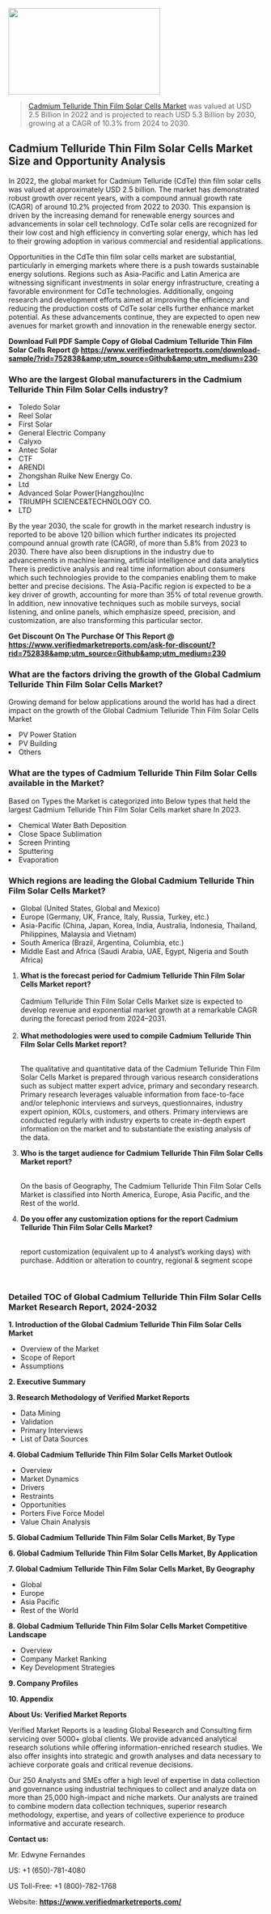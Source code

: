 <img src="https://ffe5etoiles.com/wp-content/uploads/2024/12/MST1-300x171.png" alt="" width="300" height="171" class="alignnone size-medium wp-image-20088" /><blockquote><p><p><a href="https://www.verifiedmarketreports.com/download-sample/?rid=752838&utm_source=Github&utm_medium=230" target="_blank">Cadmium Telluride Thin Film Solar Cells Market</a> was valued at USD 2.5 Billion in 2022 and is projected to reach USD 5.3 Billion by 2030, growing at a CAGR of 10.3% from 2024 to 2030.</p></blockquote><p><h2>Cadmium Telluride Thin Film Solar Cells Market Size and Opportunity Analysis</h2><p>In 2022, the global market for Cadmium Telluride (CdTe) thin film solar cells was valued at approximately USD 2.5 billion. The market has demonstrated robust growth over recent years, with a compound annual growth rate (CAGR) of around 10.2% projected from 2022 to 2030. This expansion is driven by the increasing demand for renewable energy sources and advancements in solar cell technology. CdTe solar cells are recognized for their low cost and high efficiency in converting solar energy, which has led to their growing adoption in various commercial and residential applications.</p><p>Opportunities in the CdTe thin film solar cells market are substantial, particularly in emerging markets where there is a push towards sustainable energy solutions. Regions such as Asia-Pacific and Latin America are witnessing significant investments in solar energy infrastructure, creating a favorable environment for CdTe technologies. Additionally, ongoing research and development efforts aimed at improving the efficiency and reducing the production costs of CdTe solar cells further enhance market potential. As these advancements continue, they are expected to open new avenues for market growth and innovation in the renewable energy sector.</p></p><p class=""><strong>Download Full PDF Sample Copy of Global Cadmium Telluride Thin Film Solar Cells Report @ <a href="https://www.verifiedmarketreports.com/download-sample/?rid=752838&amp;utm_source=Github&amp;utm_medium=230" target="_blank">https://www.verifiedmarketreports.com/download-sample/?rid=752838&amp;utm_source=Github&amp;utm_medium=230</a></strong></p><h3 id="" class="">Who are the largest Global manufacturers in the Cadmium Telluride Thin Film Solar Cells industry?</h3><p><li>Toledo Solar</li><li> Reel Solar</li><li> First Solar</li><li> General Electric Company</li><li> Calyxo</li><li> Antec Solar</li><li> CTF</li><li> ARENDI</li><li> Zhongshan Ruike New Energy Co.</li><li> Ltd</li><li> Advanced Solar Power(Hangzhou)Inc</li><li> TRIUMPH SCIENCE&TECHNOLOGY CO.</li><li>LTD</li></p><div class=""><div class="" dir="" data-message-author-role="" data-message-id="" data-message-model-slug=""><div class=""><div class=""><div class=""><div class="" dir="" data-message-author-role="" data-message-id="" data-message-model-slug=""><div class=""><div class=""><p>By the year 2030, the scale for growth in the market research industry is reported to be above 120 billion which further indicates its projected compound annual growth rate (CAGR), of more than 5.8% from 2023 to 2030. There have also been disruptions in the industry due to advancements in machine learning, artificial intelligence and data analytics There is predictive analysis and real time information about consumers which such technologies provide to the companies enabling them to make better and precise decisions. The Asia-Pacific region is expected to be a key driver of growth, accounting for more than 35% of total revenue growth. In addition, new innovative techniques such as mobile surveys, social listening, and online panels, which emphasize speed, precision, and customization, are also transforming this particular sector.</p><p><strong>Get Discount On The Purchase Of This Report @&nbsp; <a href="https://www.verifiedmarketreports.com/ask-for-discount/?rid=752838&amp;utm_source=Github&amp;utm_medium=230" target="_blank">https://www.verifiedmarketreports.com/ask-for-discount/?rid=752838&amp;utm_source=Github&amp;utm_medium=230</a></strong></p></div></div></div></div></div></div></div></div><h3 id="" class="">What are the factors driving the growth of the Global Cadmium Telluride Thin Film Solar Cells Market?</h3><p id="" class="">Growing demand for below applications around the world has had a direct impact on the growth of the Global Cadmium Telluride Thin Film Solar Cells Market</p><p id="" class=""><li>PV Power Station</li><li> PV Building</li><li> Others</li></p><h3 id="" class="">What are the types of Cadmium Telluride Thin Film Solar Cells available in the Market?</h3><p id="" class="">Based on Types the Market is categorized into Below types that held the largest Cadmium Telluride Thin Film Solar Cells market share In 2023.</p><p id="" class=""><li>Chemical Water Bath Deposition</li><li> Close Space Sublimation</li><li> Screen Printing</li><li> Sputtering</li><li> Evaporation</li></p><h3 id="" class="">Which regions are leading the Global Cadmium Telluride Thin Film Solar Cells Market?</h3><ul><li>Global (United States, Global and Mexico)</li><li>Europe (Germany, UK, France, Italy, Russia, Turkey, etc.)</li><li>Asia-Pacific (China, Japan, Korea, India, Australia, Indonesia, Thailand, Philippines, Malaysia and Vietnam)</li><li>South America (Brazil, Argentina, Columbia, etc.)</li><li>Middle East and Africa (Saudi Arabia, UAE, Egypt, Nigeria and South Africa)</li></ul><p><ol><li><strong>What is the forecast period for Cadmium Telluride Thin Film Solar Cells Market report?<br /></strong><br /><span data-sheets-root="1" data-sheets-value="{&quot;1&quot;:2,&quot;2&quot;:&quot;XXXX size is expected to develop revenue and exponential market growth at a remarkable CAGR during the forecast period from 2024&ndash;2030.&quot;}" data-sheets-userformat="{&quot;2&quot;:12674,&quot;4&quot;:{&quot;1&quot;:2,&quot;2&quot;:16776960},&quot;10&quot;:2,&quot;11&quot;:0,&quot;15&quot;:&quot;Arial&quot;,&quot;16&quot;:12}">Cadmium Telluride Thin Film Solar Cells Market size is expected to develop revenue and exponential market growth at a remarkable CAGR during the forecast period from 2024&ndash;2031.</span><br /><br /></li><li><strong>What methodologies were used to compile Cadmium Telluride Thin Film Solar Cells Market report?<br /><br /></strong><p>The qualitative and quantitative data of the&nbsp;Cadmium Telluride Thin Film Solar Cells Market is prepared through various research considerations such as subject matter expert advice, primary and secondary research. Primary research leverages valuable information from face-to-face and/or telephonic interviews and surveys, questionnaires, industry expert opinion, KOLs, customers, and others. Primary interviews are conducted regularly with industry experts to create in-depth expert information on the market and to substantiate the existing analysis of the data.&nbsp;</p></li><li><strong>Who is the target audience for Cadmium Telluride Thin Film Solar Cells Market report?<br /><br /></strong><p>On the basis of Geography, The&nbsp;Cadmium Telluride Thin Film Solar Cells Market is classified into North America, Europe, Asia Pacific, and the Rest of the world.</p></li><li><strong>Do you offer any customization options for the report Cadmium Telluride Thin Film Solar Cells Market?<br /><br /></strong><p>report customization (equivalent up to 4 analyst&rsquo;s working days) with purchase. Addition or alteration to country, regional &amp; segment scope</p><p>&nbsp;</p></li></ol></p><h3 id="" class="">Detailed TOC of Global Cadmium Telluride Thin Film Solar Cells Market Research Report, 2024-2032</h3><p id="" class=""><strong>1. Introduction of the Global Cadmium Telluride Thin Film Solar Cells Market</strong></p><ul><li>Overview of the Market</li><li>Scope of Report</li><li>Assumptions</li></ul><p id="" class=""><strong>2. Executive Summary</strong></p><p id="" class=""><strong>3. Research Methodology of&nbsp;Verified Market Reports</strong></p><ul><li>Data Mining</li><li>Validation</li><li>Primary Interviews</li><li>List of Data Sources</li></ul><p id="" class=""><strong>4. Global Cadmium Telluride Thin Film Solar Cells Market Outlook</strong></p><ul><li>Overview</li><li>Market Dynamics</li><li>Drivers</li><li>Restraints</li><li>Opportunities</li><li>Porters Five Force Model</li><li>Value Chain Analysis</li></ul><p id="" class=""><strong>5. Global Cadmium Telluride Thin Film Solar Cells Market, By&nbsp;Type</strong></p><p id="" class=""><strong>6. Global Cadmium Telluride Thin Film Solar Cells Market, By Application</strong></p><p id="" class=""><strong>7. Global Cadmium Telluride Thin Film Solar Cells Market, By Geography</strong></p><ul><li>Global</li><li>Europe</li><li>Asia Pacific</li><li>Rest of the World</li></ul><p id="" class=""><strong>8. Global Cadmium Telluride Thin Film Solar Cells Market Competitive Landscape</strong></p><ul><li>Overview</li><li>Company Market Ranking</li><li>Key Development Strategies</li></ul><p id="" class=""><strong>9. Company Profiles</strong></p><p id="" class=""><strong>10. Appendix</strong></p><p id="" class=""><strong>About Us: Verified Market Reports</strong></p><p id="" class="">Verified Market Reports is a leading Global Research and Consulting firm servicing over 5000+ global clients. We provide advanced analytical research solutions while offering information-enriched research studies. We also offer insights into strategic and growth analyses and data necessary to achieve corporate goals and critical revenue decisions.</p><p id="" class="">Our 250 Analysts and SMEs offer a high level of expertise in data collection and governance using industrial techniques to collect and analyze data on more than 25,000 high-impact and niche markets. Our analysts are trained to combine modern data collection techniques, superior research methodology, expertise, and years of collective experience to produce informative and accurate research.</p><p id="" class=""><strong>Contact us:</strong></p><p id="" class="">Mr. Edwyne Fernandes</p><p id="" class="">US: +1 (650)-781-4080</p><p id="" class="">US Toll-Free: +1 (800)-782-1768</p><p id="" class="">Website: <a target="" data-test-app-aware-link=""><strong>https://www.verifiedmarketreports.com/</strong></a></p>
